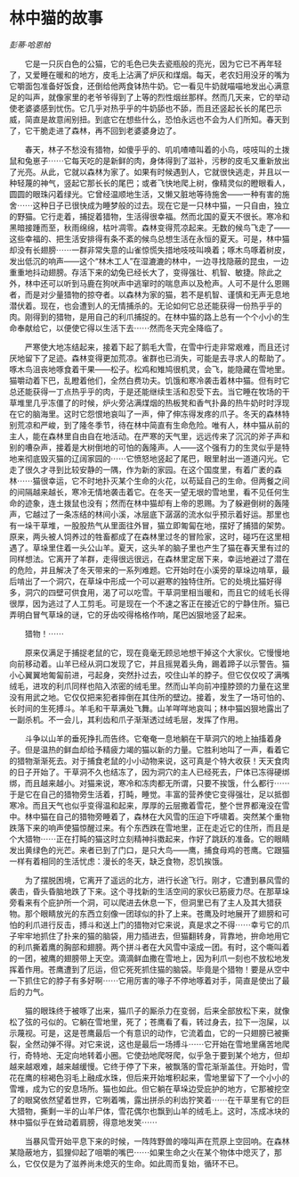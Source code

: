# 林中猫的故事

*彭蒂·哈恩帕*

　　它是一只灰白色的公猫，它的毛色已失去瓷瓶般的亮光，因为它已不再年轻了，又爱睡在暖和的地方，皮毛上沾满了炉灰和煤烟。每天，老农妇用没牙的嘴为它嚼面包准备好饭食，还倒给他两食钵热牛奶。它一看见牛奶就喵喵地发出心满意足的叫声，就像家里的老爷爷得到了上等的烈性烟丝那样。然而几天来，它的举动使老婆婆感到忧伤。它几乎对热乎乎的牛奶舔也不舔，而且还竖起长长的尾巴示威，简直是故意闹别扭。到底它在想些什么，恐怕永远也不会为人们所知。春天到了，它干脆走进了森林，再不回到老婆婆身边了。

　　春天，林子不愁没有猎物，如傻乎乎的、叽叽喳喳叫着的小鸟，吱吱叫的土拨鼠和兔崽子⋯⋯它每天吃的是新鲜的肉，身体得到了滋补，污秽的皮毛又重新放出了光亮。从此，它就以森林为家了。如果有时候遇到人，它就很快逃走，并且以一种轻蔑的神气，竖起它那长长的尾巴；或者飞快地爬上树，像精灵似的瞪眼看人，圆圆的眼珠闪着绿光。它曾经温顺地生活，又懒又脏地等待施舍——一种有害的施舍⋯⋯这种日子已很快成为睡梦般的过去。现在它是一只林中猫，一只自由，独立的野猫。它行走着，捕捉着猎物，生活得很幸福。然而北国的夏天不很长。寒冷和黑暗接踵而至，秋雨绵绵，枯叶凋零。森林变得荒凉起来。无数的候鸟飞走了——这些幸福的、把生活安排得有条不紊的候鸟总想生活在永恒的夏天。可是，林中猫却没有长翅膀⋯⋯一群非常失意的山雀惊慌失措地吱吱叫唤着；啄木鸟啄着树皮，发出低沉的响声——这个“林木工人”在湿漉漉的林中，一边寻找隐蔽的昆虫，一边重重地抖动翅膀。存活下来的幼兔已经长大了，变得强壮、机智、敏捷。除此之外，林中还可以听到马鹿在狗吠声中逃窜时的喘息声以及枪声。人可不是什么恩赐者，而是对少量猎物的掠夺者。以森林为家的猫，若不是机智、谨慎和无声无息地潜伏着。现在，也会遭到人的无情捕杀的。无论如何它总还能获得一份热乎乎的肉。刚得到的猎物，是用自己的利爪捕捉的。在林中猫的路上总有一个个小小的生命奉献给它，以便使它得以生活下去⋯⋯然而冬天完全降临了。

　　严寒使大地冻结起来，接着下起了鹅毛大雪，在雪中行走非常艰难，而且还讨厌地留下了足迹。森林变得更加荒凉。雀群也已消失，可能是去寻求人的帮助了。啄木鸟沮丧地啄食着干果——松子。松鸡和雉鸠很机灵，会飞，能隐藏在雪地里。猫嚼动着下巴，乱瞪着他们，全然白费功夫。饥饿和寒冷袭击着林中猫。但有时它总还能获得一丁点热乎乎的肉，于是还能继续生活和忍受下去。当它睡在牧场的干草堆里几乎冻僵了的时候，炉火旁沾满煤烟的热板凳和香气扑鼻的热牛奶时时浮现在它的脑海里。这时它怨恨地哀叫了一声，伸了伸冻得发疼的爪子。冬天的森林特别荒凉和严峻，到了隆冬季节，待在林中简直有生命危险。唯有人，林中猫从前的主人，能在森林里自由自在地活动。在严寒的天气里，远远传来了沉沉的斧子声和别的嘈杂声，接着是大树倒地的可怕的轰隆声。人——这个强有力的生灵似乎是特地来彻底毁灭猫的辽阔家园的⋯⋯它愤怒地竖起了尾巴，眼里射出一道道闪光。它走了很久才寻到比较安静的一隅，作为新的家园。在这个国度里，有着广袤的森林⋯⋯猫很幸运，它不时地扑灭某个生命的火花，以苟延自己的生命。但两餐之间的间隔越来越长，寒冷无情地袭击着它。在冬天一望无垠的雪地里，看不见任何生命的迹象，连土拨鼠也没有；然而在林中猫却有上帝的恩赐。为了躲避倒树的轰隆声，它越过了一条冻结的林间小溪，冰层底下潺潺的流水似乎预示着好运。那里也有一垛干草堆，一股股热气从里面往外冒，猫立即匍匐在地，摆好了捕猎的架势。原来，两头被人饲养过的牲畜都成了在森林里过冬的冒险家，这时，碰巧在这里相遇了。草垛里住着一头公山羊。夏天，这头羊的脑子里也产生了猫在春天里有过的同样想法。它离开了羊群，走得很远很远，在森林里定居下来，幸运地避过了潜在的危险，并且解决了冬天带来的一系列难题。它开始时在小溪旁的草垛边啃草，最后啃出了一个洞穴，在草垛中形成一个可以避寒的独特住所。它的处境比猫好得多，洞穴的四壁可供食用，渴了可以吃雪。干草洞里相当暖和，而且它的绒毛长得很厚，因为逃过了人工剪毛。可是现在一个不速之客正在接近它的宁静住所。猫已弄明白冒气草垛的谜，它的牙齿咬得格格作响，尾巴凶狠地竖了起来。

　　猎物！⋯⋯

　　原来仅满足于捕捉老鼠的它，现在竟毫无顾忌地想干掉这个大家伙。它慢慢地向前移动着。山羊已经从洞口发现了它，并且摇晃着头角，踢着蹄子以示警告。猫小心翼翼地匍匐前进，弓起身，突然扑过去，咬住山羊的脖子。但它仅仅咬了满嘴绒毛，进攻的利爪同样也陷入浓密的绒毛里。然而山羊向前冲撞脖颈的力量在这里没有用武之地。它仅仅把来犯者摔倒在其住所的壁边。接着，发生了一场可怕的、长时间的生死搏斗。羊毛和干草满处飞舞。山羊咩咩地哀叫；林中猫凶狠地露出了一副杀机。不一会儿，其利齿和爪子渐渐透过绒毛层，发挥了作用。

　　斗争以山羊的垂死挣扎而告终。它奄奄一息地躺在干草洞穴的地上抽搐着身子。但是温热的鲜血却给予精疲力竭的猫以新的力量。它胜利地叫了一声，看着它的猎物渐渐死去。对于捕食老鼠的小小动物来说，这可真是个特大收获！天天食肉的日子开始了。干草洞不久也结冻了，因为洞穴的主人已经死去，尸体已冻得硬绑绑，而且越来越小。对猫来说，寒冷和冻肉都无所谓，只要不挨饿，什么都行⋯⋯于是它在自己的猎物旁生活着，打盹，睡觉。丰富的营养使它变得强壮，足以抵御寒冷。而且天气也似乎变得温和起来，厚厚的云层撒着雪花，整个世界都淹没在雪中。林中猫在自己的猎物旁睡着了，森林在大风雪的压迫下呼啸着。突然某个重物跌落下来的响声使猫惊醒过来。有个东西跌在雪地里，正在走近它的住所，而且是个大猎物⋯⋯正在打盹的猫这时立刻精神抖擞起来，作好了跳跃的准备。它的眼睛发出黄绿色的光芒。来者已到了门口，是只大鸟——鹰，捕食母鸡的苍鹰。它跟猫一样有着相同的生活忧虑：漫长的冬天，缺乏食物，忍饥挨饿。

　　为了摆脱困境，它离开了遥远的北方，进行长途飞行。刚才，它遭到暴风雪的袭击，昏头昏脑地跌了下来。这个寻找新的生活空间的家伙已筋疲力尽。在那草垛旁看来有个庇护所一个洞，可以爬进去休息一下，但洞里已有了主人及其大猎获物。那个眼睛放光的东西立刻像一团球似的扑了上来。苍鹰及时地展开了翅膀和可怕的利爪进行反击，搏斗和送上门的猎物对它来说，真是求之不得⋯⋯幸亏它的爪子牢牢地抓住了扑来的猫的脑袋，用力插进去，但猫翻转身，背靠地，拚命地用它的利爪撕着鹰的胸部和翅膀。两个拼斗者在大风雪中滚成一团。有时，这个嘶叫着的一团，被鹰的翅膀带上天空。滴滴鲜血撒在雪地上，因为利爪一刻也不放松地发挥着作用。苍鹰遭到了厄运，但它死死抓住猫的脑袋。毕竟是个猎物！要是从空中一下抓住它的脖子有多好啊⋯⋯它用厉害的喙子不停地啄着对手，简直是使出了最后的力气。

　　猫的眼珠终于被啄了出来，猫爪子的厮杀力在变弱，后来全部放松下来，就像松了弦的弓似的。它躺在雪地里，死了；苍鹰看了看，转过身去，拉下一泡屎，以示蔑视。可是，这是苍鹰最后一个有意识的动作，它流着血，它的一只翅膀已被撕裂，全然动弹不得。对它来说，这也是最后一场搏斗⋯⋯它开始在雪地里痛苦地爬行，奇特地、无定向地转着小圈。它使劲地爬呀爬，似乎急于要到某个地方，但却越来越艰难，越来越缓慢。它终于停了下来，被飘落的雪花渐渐盖住。开始时，雪花在鹰的棕褐色羽毛上融成水珠，但后来开始堆积起来，雪地里留下了一个小小的雪堆，成为它的安息场所。猫也如此。但它躺在草垛边受庇护的地方，它那被挖空了的眼窝依然望着世界，它咧着嘴，露出拼杀的利齿狞笑着⋯⋯在干草里有它的巨大猎物，撕剩一半的山羊尸体，雪花偶尔也飘到山羊的绒毛上。这时，冻成冰块的林中猫似乎在耸动着肩膀，得意地发笑⋯⋯

　　当暴风雪开始平息下来的时候，一阵阵野兽的嚎叫声在荒原上空回响。在森林某隐蔽地方，狐狸仰起了咀嚼的嘴巴⋯⋯如果生命之火在某个物体中熄灭了，那么，它仅仅是为了滋养尚未熄灭的生命。如此周而复始，循环不已。